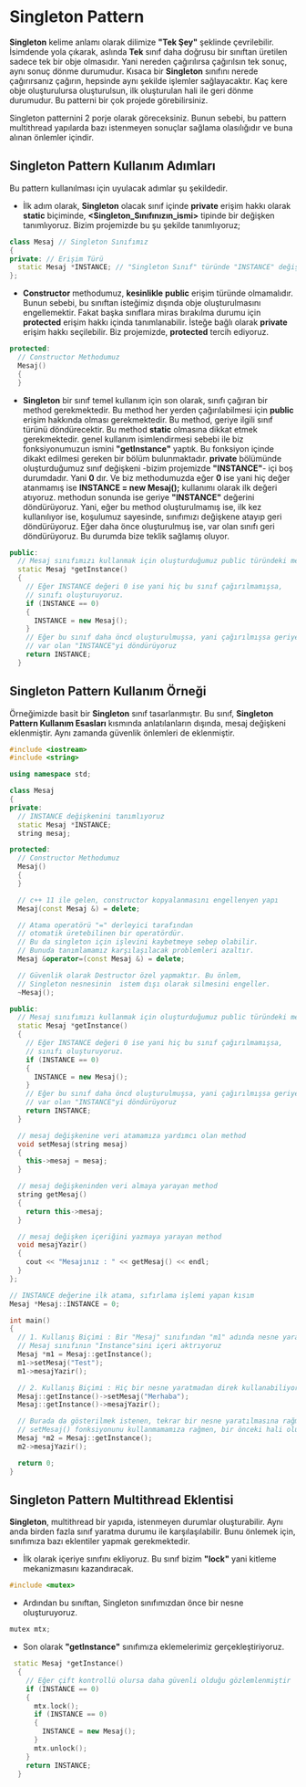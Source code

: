 # Singleton Pattern

**Singleton** kelime anlamı olarak dilimize **"Tek Şey"** şeklinde çevrilebilir. İsimdende yola çıkarak, aslında **Tek** sınıf daha doğrusu bir sınıftan üretilen sadece tek bir obje  olmasıdır. Yani nereden çağırılırsa çağırılsın tek sonuç, aynı sonuç dönme durumudur. Kısaca bir **Singleton** sınıfını nerede çağırırsanız çağırın, hepsinde aynı şekilde işlemler sağlayacaktır. Kaç kere obje oluşturulursa oluşturulsun, ilk oluşturulan hali ile geri dönme durumudur. Bu patterni bir çok projede görebilirsiniz. 

Singleton patternini 2 porje olarak göreceksiniz. Bunun sebebi, bu pattern multithread yapılarda bazı istenmeyen sonuçlar sağlama olasılığıdır ve buna alınan önlemler içindir.

## Singleton Pattern Kullanım Adımları
Bu pattern kullanılması için uyulacak adımlar şu şekildedir.
* İlk adım olarak, **Singleton** olacak sınıf içinde **private** erişim hakkı olarak **static** biçiminde, **<Singleton_Sınıfınızın_ismi>** tipinde bir değişken tanımlıyoruz. Bizim projemizde bu şu şekilde tanımlıyoruz;
```cpp
class Mesaj // Singleton Sınıfımız
{
private: // Erişim Türü
  static Mesaj *INSTANCE; // "Singleton Sınıf" türünde "INSTANCE" değişkeni
};
```
* **Constructor** methodumuz, **kesinlikle** **public** erişim türünde olmamalıdır. Bunun sebebi, bu sınıftan isteğimiz dışında obje oluşturulmasını engellemektir. Fakat başka sınıflara miras bırakılma durumu için **protected** erişim hakkı içinda tanımlanabilir. İsteğe bağlı olarak **private** erişim hakkı seçilebilir. Biz projemizde, **protected** tercih ediyoruz.

```cpp
protected:
  // Constructor Methodumuz
  Mesaj()
  {
  }
```

* **Singleton** bir sınıf temel kullanım için son olarak, sınıfı çağıran bir method gerekmektedir. Bu method her yerden çağırılabilmesi için **public** erişim hakkında olması gerekmektedir. Bu method, geriye ilgili sınıf türünü döndürecektir. Bu method **static** olmasına dikkat etmek gerekmektedir. genel kullanım isimlendirmesi sebebi ile biz fonksiyonumuzun ismini **"getInstance"** yaptık. Bu fonksiyon içinde dikakt edilmesi gereken bir bölüm bulunmaktadır. **private** bölümünde oluşturduğumuz sınıf değişkeni -bizim projemizde **"INSTANCE"**- içi boş durumdadır. Yani **0** dır. Ve biz methodumuzda eğer **0** ise yani hiç değer atanmamış ise  **INSTANCE = new Mesaj();** kullanımı olarak ilk değeri atıyoruz. methodun sonunda ise geriye **"INSTANCE"** değerini döndürüyoruz. Yani, eğer bu method oluşturulmamış ise, ilk kez kullanılıyor ise, koşulumuz sayesinde, sınıfımızı değişkene atayıp geri döndürüyoruz. Eğer daha önce oluşturulmuş ise, var olan sınıfı geri döndürüyoruz. Bu durumda bize teklik sağlamış oluyor. 

```cpp
public:
  // Mesaj sınıfımızı kullanmak için oluşturduğumuz public türündeki method
  static Mesaj *getInstance()
  {
    // Eğer INSTANCE değeri 0 ise yani hiç bu sınıf çağırılmamışsa,
    // sınıfı oluşturuyoruz.
    if (INSTANCE == 0)
    {
      INSTANCE = new Mesaj();
    }
    // Eğer bu sınıf daha öncd oluşturulmuşsa, yani çağırılmışsa geriye
    // var olan "INSTANCE"yi döndürüyoruz
    return INSTANCE;
  }
```
## Singleton Pattern Kullanım Örneği

Örneğimizde basit bir **Singleton** sınıf tasarlanmıştır. Bu sınıf, **Singleton Pattern Kullanım Esasları** kısmında anlatılanların dışında, mesaj değişkeni eklenmiştir. Aynı zamanda güvenlik önlemleri de eklenmiştir.  

```cpp
#include <iostream>
#include <string>

using namespace std;

class Mesaj
{
private:
  // INSTANCE değişkenini tanımlıyoruz
  static Mesaj *INSTANCE;
  string mesaj;

protected:
  // Constructor Methodumuz
  Mesaj()
  {
  }

  // c++ 11 ile gelen, constructor kopyalanmasını engellenyen yapı
  Mesaj(const Mesaj &) = delete;

  // Atama operatörü "=" derleyici tarafından
  // otomatik üretebilinen bir operatördür.
  // Bu da singleton için işlevini kaybetmeye sebep olabilir.
  // Bunuda tanımlamamız karşılaşılacak problemleri azaltır.
  Mesaj &operator=(const Mesaj &) = delete;

  // Güvenlik olarak Destructor özel yapmaktır. Bu önlem,
  // Singleton nesnesinin  istem dışı olarak silmesini engeller.
  ~Mesaj();

public:
  // Mesaj sınıfımızı kullanmak için oluşturduğumuz public türündeki method
  static Mesaj *getInstance()
  {
    // Eğer INSTANCE değeri 0 ise yani hiç bu sınıf çağırılmamışsa,
    // sınıfı oluşturuyoruz.
    if (INSTANCE == 0)
    {
      INSTANCE = new Mesaj();
    }
    // Eğer bu sınıf daha öncd oluşturulmuşsa, yani çağırılmışsa geriye
    // var olan "INSTANCE"yi döndürüyoruz
    return INSTANCE;
  }

  // mesaj değişkenine veri atamamıza yardımcı olan method
  void setMesaj(string mesaj)
  {
    this->mesaj = mesaj;
  }

  // mesaj değişkeninden veri almaya yarayan method
  string getMesaj()
  {
    return this->mesaj;
  }

  // mesaj değişken içeriğini yazmaya yarayan method
  void mesajYazir()
  {
    cout << "Mesajınız : " << getMesaj() << endl;
  }
};

// INSTANCE değerine ilk atama, sıfırlama işlemi yapan kısım
Mesaj *Mesaj::INSTANCE = 0;

int main()
{
  // 1. Kullanış Biçimi : Bir "Mesaj" sınıfından "m1" adında nesne yaratıp,
  // Mesaj sınıfının "Instance"sini içeri aktrıyoruz
  Mesaj *m1 = Mesaj::getInstance();
  m1->setMesaj("Test");
  m1->mesajYazir();

  // 2. Kullanış Biçimi : Hiç bir nesne yaratmadan direk kullanabiliyoruz.
  Mesaj::getInstance()->setMesaj("Merhaba");
  Mesaj::getInstance()->mesajYazir();

  // Burada da gösterilmek istenen, tekrar bir nesne yaratılmasına rağmen ve
  // setMesaj() fonksiyonunu kullanmamamıza rağmen, bir önceki hali oluyor.
  Mesaj *m2 = Mesaj::getInstance();
  m2->mesajYazir();

  return 0;
}

```

## Singleton Pattern Multithread Eklentisi

**Singleton**, multithread bir yapıda, istenmeyen durumlar oluşturabilir. Aynı anda birden fazla sınıf yaratma durumu ile karşılaşılabilir. Bunu önlemek için, sınıfımıza bazı eklentiler yapmak gerekmektedir. 

* İlk olarak içeriye **<mutex>** sınıfını ekliyoruz. Bu sınıf bizim **"lock"** yani kitleme mekanizmasını kazandıracak.
```cpp
#include <mutex>
```

* Ardından bu sınıftan, Singleton sınıfımızdan önce bir nesne oluşturuyoruz.
```cpp
mutex mtx;
```

* Son olarak **"getInstance"** sınıfımıza eklemelerimiz gerçekleştiriyoruz.

```cpp
 static Mesaj *getInstance()
  {
    // Eğer çift kontrollü olursa daha güvenli olduğu gözlemlenmiştir 
    if (INSTANCE == 0)
    {
      mtx.lock();
      if (INSTANCE == 0)
      {
        INSTANCE = new Mesaj();
      }
      mtx.unlock();
    }
    return INSTANCE;
  }
```